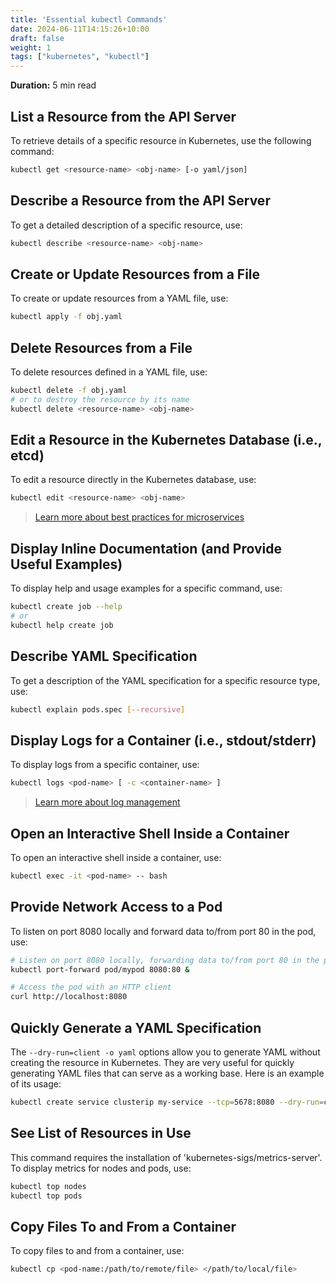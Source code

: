 ```yaml
---
title: 'Essential kubectl Commands'
date: 2024-06-11T14:15:26+10:00
draft: false
weight: 1
tags: ["kubernetes", "kubectl"]
---
```


**Duration:** 5 min read

## List a Resource from the API Server
To retrieve details of a specific resource in Kubernetes, use the following command:

```sh
kubectl get <resource-name> <obj-name> [-o yaml/json]
```

## Describe a Resource from the API Server
To get a detailed description of a specific resource, use:

```sh
kubectl describe <resource-name> <obj-name>
```

## Create or Update Resources from a File
To create or update resources from a YAML file, use:

```sh
kubectl apply -f obj.yaml
```

## Delete Resources from a File
To delete resources defined in a YAML file, use:

```sh
kubectl delete -f obj.yaml
# or to destroy the resource by its name
kubectl delete <resource-name> <obj-name>
```

## Edit a Resource in the Kubernetes Database (i.e., etcd)
To edit a resource directly in the Kubernetes database, use:

```sh
kubectl edit <resource-name> <obj-name>
```
> [Learn more about best practices for microservices](https://12factor.net/codebase)

## Display Inline Documentation (and Provide Useful Examples)
To display help and usage examples for a specific command, use:

```sh
kubectl create job --help
# or
kubectl help create job
```

## Describe YAML Specification
To get a description of the YAML specification for a specific resource type, use:

```sh
kubectl explain pods.spec [--recursive]
```

## Display Logs for a Container (i.e., stdout/stderr)
To display logs from a specific container, use:

```sh
kubectl logs <pod-name> [ -c <container-name> ]
```
> [Learn more about log management](https://12factor.net/logs)

## Open an Interactive Shell Inside a Container
To open an interactive shell inside a container, use:

```sh
kubectl exec -it <pod-name> -- bash
```

## Provide Network Access to a Pod
To listen on port 8080 locally and forward data to/from port 80 in the pod, use:

```sh
# Listen on port 8080 locally, forwarding data to/from port 80 in the pod
kubectl port-forward pod/mypod 8080:80 &

# Access the pod with an HTTP client
curl http://localhost:8080
```

## Quickly Generate a YAML Specification

The `--dry-run=client -o yaml` options allow you to generate YAML without creating the resource in Kubernetes. They are very useful for quickly generating YAML files that can serve as a working base. Here is an example of its usage:

```sh
kubectl create service clusterip my-service --tcp=5678:8080 --dry-run=client -o yaml
```

## See List of Resources in Use

This command requires the installation of 'kubernetes-sigs/metrics-server'. To display metrics for nodes and pods, use:

```sh
kubectl top nodes
kubectl top pods
```

## Copy Files To and From a Container
To copy files to and from a container, use:

```sh
kubectl cp <pod-name:/path/to/remote/file> </path/to/local/file>
```
